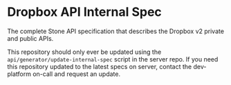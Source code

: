 Dropbox API Internal Spec
=========================

The complete Stone API specification that describes the Dropbox v2 private and public APIs.

This repository should only ever be updated using the `api/generator/update-internal-spec` script in
the server repo. If you need this repository updated to the latest specs on server, contact the
dev-platform on-call and request an update.

